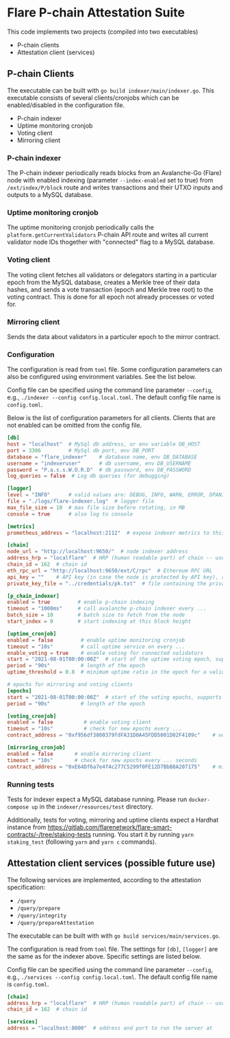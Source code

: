 # Flare P-chain Attestation Suite

This code implements two projects (compiled into two executables)

* P-chain clients
* Attestation client (services)

## P-chain Clients

The executable can be built with `go build indexer/main/indexer.go`.
This executable consists of several clients/cronjobs which can be enabled/disabled in the configuration file.

* P-chain indexer
* Uptime monitoring cronjob
* Voting client
* Mirroring client

### P-chain indexer

The P-chain indexer periodically reads blocks from an Avalanche-Go (Flare) node with
enabled indexing (parameter `--index-enabled` set to true) from `/ext/index/P/block` route and writes transactions and their UTXO inputs and outputs to a MySQL database.

### Uptime monitoring cronjob

The uptime monitoring cronjob periodically calls the `platform.getCurrentValidators` P-chain API route and writes all current validator node IDs thogether with "connected" flag to a MySQL database.

### Voting client

The voting client fetches all validators or delegators starting in a particular epoch from the MySQL database, creates a Merkle tree of their data hashes, and sends a vote transaction (epoch and Merkle tree root) to the voting contract.
This is done for all epoch not already processes or voted for.

### Mirroring client

Sends the data about validators in a particuler epoch to the mirror contract.

### Configuration

The configuration is read from `toml` file. Some configuration
parameters can also be configured using environment variables. See the list below.

Config file can be specified using the command line parameter `--config`, e.g., `./indexer --config config.local.toml`. The default config file name is `config.toml`.

Below is the list of configuration parameters for all clients. Clients that are not enabled can be omitted from the config file.

```toml
[db]
host = "localhost"  # MySql db address, or env variable DB_HOST
port = 3306         # MySql db port, env DB_PORT
database = "flare_indexer"    # database name, env DB_DATABASE
username = "indexeruser"      # db username, env DB_USERNAME
password = "P.a.s.s.W.O.R.D"  # db password, env DB_PASSWORD
log_queries = false  # Log db queries (for debugging)

[logger]
level = "INFO"      # valid values are: DEBUG, INFO, WARN, ERROR, DPANIC, PANIC, FATAL (as in zap logger)
file = "./logs/flare-indexer.log"  # logger file
max_file_size = 10  # max file size before rotating, in MB
console = true      # also log to console

[metrics]
prometheus_address = "localhost:2112"  # expose indexer metrics to this address (empty value does not expose this endpoint)

[chain]
node_url = "http://localhost:9650/"  # node indexer address
address_hrp = "localflare"  # HRP (human readable part) of chain -- used to properly encode/decode addresses
chain_id = 162  # chain id
eth_rpc_url = "http://localhost:9650/ext/C/rpc"  # Ethereum RPC URL
api_key = ""    # API key (in case the node is protected by API key), adds ?x-apikey=... to all requests if not empty
private_key_file = "../credentials/pk.txt"  # file containing the private key of an account (for voting and mirroring clients), in hex

[p_chain_indexer]
enabled = true         # enable p-chain indexing
timeout = "1000ms"     # call avalanche p-chain indexer every ...
batch_size = 10        # batch size to fetch from the node
start_index = 0        # start indexing at this block height

[uptime_cronjob]
enabled = false         # enable uptime monitoring cronjob
timeout = "10s"         # call uptime service on every ...
enable_voting = true    # enable voting for connected validators
start = "2021-08-01T00:00:00Z"  # start of the uptime voting epoch, supports also unix timestamp as a number
period = "90s"          # length of the epoch
uptime_threshold = 0.8  # minimum uptime ratio in the epoch for a validator to be considered connected

# epochs for mirroring and voting clients
[epochs]
start = "2021-08-01T00:00:00Z"  # start of the voting epochs, supports also unix timestamp as a number
period = "90s"          # length of the epoch

[voting_cronjob]
enabled = false          # enable voting client
timeout = "10s"          # check for new epochs every ...
contract_address = "0xf956df3800379fdFA31D0A45FDD5001D02F4109c"    # voting contract address

[mirroring_cronjob]
enabled = false       # enable mirroring client
timeout = "10s"       # check for new epochs every ... seconds
contract_address = "0xE64Df6a7e4f4c277C5299f0FE12D7BbB8A207175"    # mirror contract address
```

### Running tests

Tests for indexer expect a MySQL database running. Please run `docker-compose up` in the `indexer/resources/test` directory.

Additionally, tests for voting, mirroring and uptime clients expect a Hardhat instance from <https://gitlab.com/flarenetwork/flare-smart-contracts/-/tree/staking-tests> running. You start it by running
`yarn staking_test` (following `yarn` and `yarn c` commands).

## Attestation client services (possible future use)

The following services are implemented, according to the attestation specification:

* `/query`
* `/query/prepare`
* `/query/integrity`
* `/query/prepareAttestation`

The executable can be built with with `go build services/main/services.go`.

The configuration is read from `toml` file.
The settings for `[db]`, `[logger]` are the same as for the indexer above.
Specific settings are listed below.

Config file can be specified using the command line parameter `--config`, e.g., `./services --config config.local.toml`. The default config file name is `config.toml`.

```toml
[chain]
address_hrp = "localflare"  # HRP (human readable part) of chain -- used to properly encode/decode addresses
chain_id = 162  # chain id

[services]
address = "localhost:8000"  # address and port to run the server at
```
